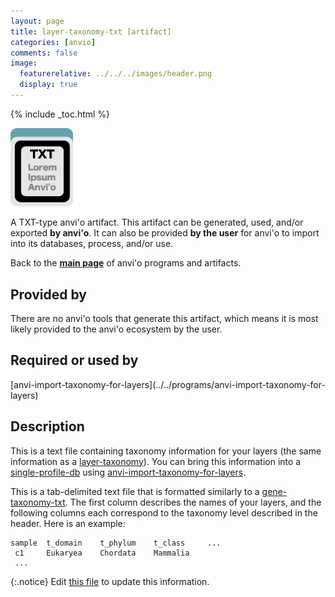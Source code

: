 ```yaml
---
layout: page
title: layer-taxonomy-txt [artifact]
categories: [anvio]
comments: false
image:
  featurerelative: ../../../images/header.png
  display: true
---
```



{% include _toc.html %}


<img src="../../images/icons/TXT.png" alt="TXT" style="width:100px; border:none" />

A TXT-type anvi'o artifact. This artifact can be generated, used, and/or exported **by anvi'o**. It can also be provided **by the user** for anvi'o to import into its databases, process, and/or use.

Back to the **[main page](../../)** of anvi'o programs and artifacts.

## Provided by


There are no anvi'o tools that generate this artifact, which means it is most likely provided to the anvi'o ecosystem by the user.


## Required or used by


<p style="text-align: left" markdown="1"><span class="artifact-r">[anvi-import-taxonomy-for-layers](../../programs/anvi-import-taxonomy-for-layers)</span></p>


## Description

This is a text file containing taxonomy information for your layers (the same information as a <span class="artifact-n">[layer-taxonomy](/software/anvio/help/main/artifacts/layer-taxonomy)</span>). You can bring this information into a <span class="artifact-n">[single-profile-db](/software/anvio/help/main/artifacts/single-profile-db)</span> using <span class="artifact-n">[anvi-import-taxonomy-for-layers](/software/anvio/help/main/programs/anvi-import-taxonomy-for-layers)</span>. 

This is a tab-delimited text file that is formatted similarly to a <span class="artifact-n">[gene-taxonomy-txt](/software/anvio/help/main/artifacts/gene-taxonomy-txt)</span>. The first column describes the names of your layers, and the following columns each correspond to the taxonomy level described in the header. Here is an example:

    sample  t_domain    t_phylum    t_class     ...
     c1     Eukaryea    Chordata    Mammalia
     ...
     



{:.notice}
Edit [this file](https://github.com/merenlab/anvio/tree/master/anvio/docs/artifacts/layer-taxonomy-txt.md) to update this information.

